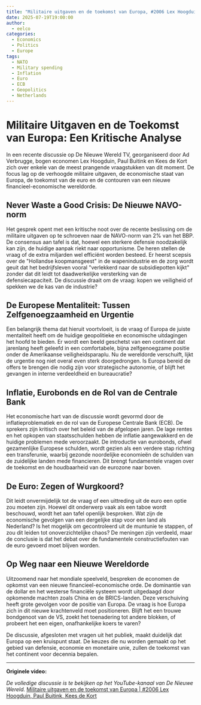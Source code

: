 ```yaml
---
title: "Militaire uitgaven en de toekomst van Europa, #2006 Lex Hoogduin, Paul Buitink, Kees de Kort"
date: 2025-07-19T19:00:00
author:
  - eelco
categories:
  - Economics
  - Politics
  - Europe
tags:
  - NATO
  - Military spending
  - Inflation
  - Euro
  - ECB
  - Geopolitics
  - Netherlands
---
```


# Militaire Uitgaven en de Toekomst van Europa: Een Kritische Analyse

In een recente discussie op De Nieuwe Wereld TV, georganiseerd door Ad Verbrugge, bogen economen Lex Hoogduin, Paul Buitink en Kees de Kort zich over enkele van de meest prangende vraagstukken van dit moment. De focus lag op de verhoogde militaire uitgaven, de economische staat van Europa, de toekomst van de euro en de contouren van een nieuwe financieel-economische wereldorde.
<!-- more -->
## Never Waste a Good Crisis: De Nieuwe NAVO-norm

Het gesprek opent met een kritische noot over de recente beslissing om de militaire uitgaven op te schroeven naar de NAVO-norm van 2% van het BBP. De consensus aan tafel is dat, hoewel een sterkere defensie noodzakelijk kan zijn, de huidige aanpak riekt naar opportunisme. De heren stellen de vraag of de extra miljarden wel efficiënt worden besteed. Er heerst scepsis over de "Hollandse koopmansgeest" in de wapenindustrie en de zorg wordt geuit dat het bedrijfsleven vooral "verlekkerd naar de subsidiepotten kijkt" zonder dat dit leidt tot daadwerkelijke versterking van de defensiecapaciteit. De discussie draait om de vraag: kopen we veiligheid of spekken we de kas van de industrie?

## De Europese Mentaliteit: Tussen Zelfgenoegzaamheid en Urgentie

Een belangrijk thema dat hieruit voortvloeit, is de vraag of Europa de juiste mentaliteit heeft om de huidige geopolitieke en economische uitdagingen het hoofd te bieden. Er wordt een beeld geschetst van een continent dat jarenlang heeft geleefd in een comfortabele, bijna zelfgenoegzame positie onder de Amerikaanse veiligheidsparaplu. Nu de wereldorde verschuift, lijkt de urgentie nog niet overal even sterk doorgedrongen. Is Europa bereid de offers te brengen die nodig zijn voor strategische autonomie, of blijft het gevangen in interne verdeeldheid en bureaucratie?

## Inflatie, Eurobonds en de Rol van de Centrale Bank

Het economische hart van de discussie wordt gevormd door de inflatieproblematiek en de rol van de Europese Centrale Bank (ECB). De sprekers zijn kritisch over het beleid van de afgelopen jaren. De lage rentes en het opkopen van staatsschulden hebben de inflatie aangewakkerd en de huidige problemen mede veroorzaakt. De introductie van eurobonds, ofwel gezamenlijke Europese schulden, wordt gezien als een verdere stap richting een transferunie, waarbij gezonde noordelijke economieën de schulden van de zuidelijke landen mede financieren. Dit brengt fundamentele vragen over de toekomst en de houdbaarheid van de eurozone naar boven.

## De Euro: Zegen of Wurgkoord?

Dit leidt onvermijdelijk tot de vraag of een uittreding uit de euro een optie zou moeten zijn. Hoewel dit onderwerp vaak als een taboe wordt beschouwd, wordt het aan tafel openlijk besproken. Wat zijn de economische gevolgen van een dergelijke stap voor een land als Nederland? Is het mogelijk om gecontroleerd uit de muntunie te stappen, of zou dit leiden tot onoverzichtelijke chaos? De meningen zijn verdeeld, maar de conclusie is dat het debat over de fundamentele constructiefouten van de euro gevoerd moet blijven worden.

## Op Weg naar een Nieuwe Wereldorde

Uitzoomend naar het mondiale speelveld, bespreken de economen de opkomst van een nieuwe financieel-economische orde. De dominantie van de dollar en het westerse financiële systeem wordt uitgedaagd door opkomende machten zoals China en de BRICS-landen. Deze verschuiving heeft grote gevolgen voor de positie van Europa. De vraag is hoe Europa zich in dit nieuwe krachtenveld moet positioneren. Blijft het een trouwe bondgenoot van de VS, zoekt het toenadering tot andere blokken, of probeert het een eigen, onafhankelijke koers te varen?

De discussie, afgesloten met vragen uit het publiek, maakt duidelijk dat Europa op een kruispunt staat. De keuzes die nu worden gemaakt op het gebied van defensie, economie en monetaire unie, zullen de toekomst van het continent voor decennia bepalen.

---
**Originele video:**

*De volledige discussie is te bekijken op het YouTube-kanaal van De Nieuwe Wereld.*
[Militaire uitgaven en de toekomst van Europa | #2006 Lex Hoogduin, Paul Buitink, Kees de Kort](https://youtu.be/oOyzjFMo2PM?si=OOqSArGUEag4RgFo)